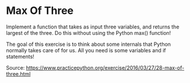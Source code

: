 # Max Of Three
Implement a function that takes as input three variables, and returns the largest of the three. Do this without using the Python max() function!

The goal of this exercise is to think about some internals that Python normally takes care of for us. All you need is some variables and if statements!

Source: https://www.practicepython.org/exercise/2016/03/27/28-max-of-three.html